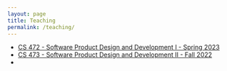 ```yaml
---
layout: page
title: Teaching
permalink: /teaching/
---
```


- [CS 472 - Software Product Design and Development I - Spring 2023](/teaching/CS472/) 
- [CS 473 - Software Product Design and Development II - Fall 2022](/teaching/CS473-Fall2022/)
-   
